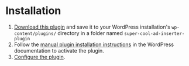 # Installation

1. [Download this plugin](https://github.com/INN/super-cool-ad-inserter-plugin/archive/master.zip) and save it to your WordPress installation's `wp-content/plugins/` directory in a folder named `super-cool-ad-inserter-plugin`
2. Follow the [manual plugin installation instructions](https://codex.wordpress.org/Managing_Plugins#Manual_Plugin_Installation) in the WordPress documentation to activate the plugin.
3. [Configure the plugin](./configuration.md).
